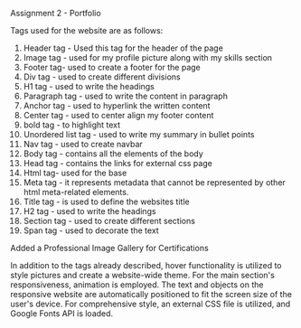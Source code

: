 ﻿Assignment 2 - Portfolio


Tags used for the website are as follows:
1. Header tag - Used this tag for the header of the page
2. Image tag - used for my profile picture along with my skills section
3. Footer tag- used to create a footer for the page
4. Div tag - used to create different divisions
5. H1 tag - used to write the headings
6. Paragraph tag - used to write the content in paragraph
7. Anchor tag - used to hyperlink the written content
8. Center tag - used to center align my footer content
9. bold tag - to highlight text 
10. Unordered list tag  - used to write my summary in bullet points
11. Nav tag - used to create navbar
12. Body tag - contains all the elements of the body
13. Head tag - contains the links for external css page
14. Html tag- used for the base
15. Meta tag - it represents metadata that cannot be represented by other html meta-related elements. 
16. Title tag - is used to define the websites title
17.  H2 tag - used to write the headings
18. Section tag - used to create different sections
19. Span tag - used to decorate the text

Added a Professional Image Gallery for Certifications

In addition to the tags already described, hover functionality is utilized to style pictures and create a website-wide theme. For the main section's responsiveness, animation is employed. The text and objects on the responsive website are automatically positioned to fit the screen size of the user's device. For comprehensive style, an external CSS file is utilized, and Google Fonts API is loaded.
